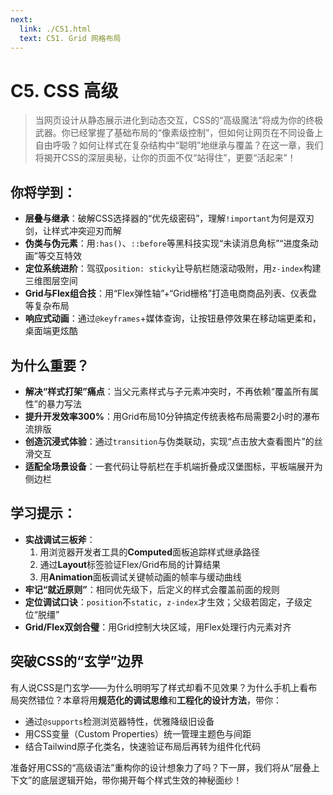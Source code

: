 ```yaml
---
next:
  link: ./C51.html
  text: C51. Grid 网格布局
---
```


# C5. CSS 高级

> 当网页设计从静态展示进化到动态交互，CSS的“高级魔法”将成为你的终极武器。你已经掌握了基础布局的“像素级控制”，但如何让网页在不同设备上自由呼吸？如何让样式在复杂结构中“聪明”地继承与覆盖？在这一章，我们将揭开CSS的深层奥秘，让你的页面不仅“站得住”，更要“活起来”！

## 你将学到：

- **层叠与继承**：破解CSS选择器的“优先级密码”，理解`!important`为何是双刃剑，让样式冲突迎刃而解
- **伪类与伪元素**：用`:has()`、`::before`等黑科技实现“未读消息角标”“进度条动画”等交互特效
- **定位系统进阶**：驾驭`position: sticky`让导航栏随滚动吸附，用`z-index`构建三维图层空间
- **Grid与Flex组合技**：用“Flex弹性轴”+“Grid栅格”打造电商商品列表、仪表盘等复杂布局
- **响应式动画**：通过`@keyframes`+媒体查询，让按钮悬停效果在移动端更柔和，桌面端更炫酷

## 为什么重要？

- **解决“样式打架”痛点**：当父元素样式与子元素冲突时，不再依赖“覆盖所有属性”的暴力写法
- **提升开发效率300%**：用Grid布局10分钟搞定传统表格布局需要2小时的瀑布流排版
- **创造沉浸式体验**：通过`transition`与伪类联动，实现“点击放大查看图片”的丝滑交互
- **适配全场景设备**：一套代码让导航栏在手机端折叠成汉堡图标，平板端展开为侧边栏

## 学习提示：

- **实战调试三板斧**：
  1. 用浏览器开发者工具的**Computed**面板追踪样式继承路径
  2. 通过**Layout**标签验证Flex/Grid布局的计算结果
  3. 用**Animation**面板调试关键帧动画的帧率与缓动曲线
- **牢记“就近原则”**：相同优先级下，后定义的样式会覆盖前面的规则
- **定位调试口诀**：`position`不`static`，`z-index`才生效；父级若固定，子级定位“脱缰”
- **Grid/Flex双剑合璧**：用Grid控制大块区域，用Flex处理行内元素对齐

## 突破CSS的“玄学”边界

有人说CSS是门玄学——为什么明明写了样式却看不见效果？为什么手机上看布局突然错位？本章将用**规范化的调试思维**和**工程化的设计方法**，带你：
- 通过`@supports`检测浏览器特性，优雅降级旧设备
- 用CSS变量（Custom Properties）统一管理主题色与间距
- 结合Tailwind原子化类名，快速验证布局后再转为组件化代码

准备好用CSS的“高级语法”重构你的设计想象力了吗？下一屏，我们将从“层叠上下文”的底层逻辑开始，带你揭开每个样式生效的神秘面纱！
